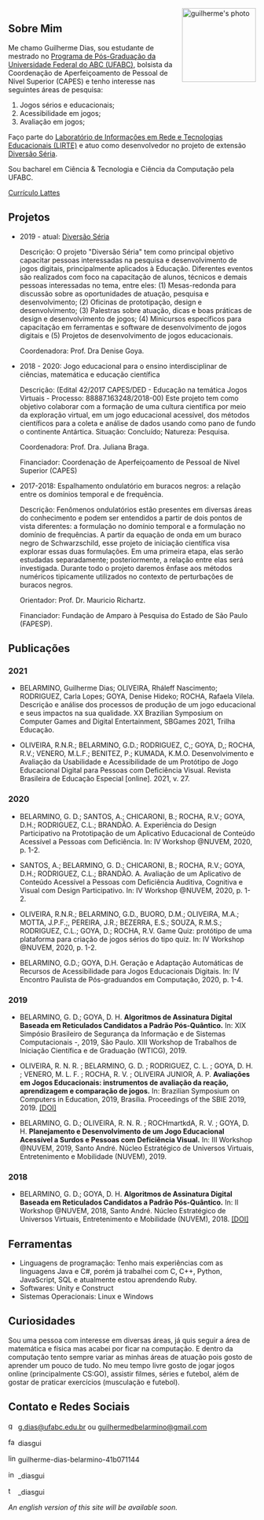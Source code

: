 <img align=right width=150 border=0 alt="guilherme's photo" src="https://avatars1.githubusercontent.com/u/31046799?s=400&u=29251a9a07d48443fabe7ae4bafb6163faec7560&v=4">

## Sobre Mim

Me chamo Guilherme Dias, sou estudante de mestrado no [Programa de Pós-Graduação da Universidade Federal do ABC (UFABC)](http://poscomp.ufabc.edu.br/), bolsista da Coordenação de Aperfeiçoamento de Pessoal de Nível Superior (CAPES) e tenho interesse nas seguintes áreas de pesquisa:

1. Jogos sérios e educacionais;
2. Acessibilidade em jogos;
3. Avaliação em jogos;

Faço parte do [Laboratório de Informações em Rede e Tecnologias Educacionais (LIRTE)](http://pesquisa.ufabc.edu.br/lirte/equipe/) e atuo como desenvolvedor no projeto de extensão [Diversão Séria](http://pesquisa.ufabc.edu.br/lirte/diversaoseria/).

Sou bacharel em Ciência & Tecnologia e Ciência da Computação pela UFABC.

[Currículo Lattes](http://lattes.cnpq.br/5796614941164391)

## Projetos

- 2019 - atual: [Diversão Séria](https://github.com/diversao-seria)

  Descrição: O projeto "Diversão Séria" tem como principal objetivo capacitar pessoas interessadas na pesquisa e desenvolvimento de jogos digitais, principalmente aplicados à Educação. Diferentes eventos são realizados com foco na capacitação de alunos, técnicos e demais pessoas interessadas no tema, entre eles: (1) Mesas-redonda para discussão sobre as oportunidades de atuação, pesquisa e desenvolvimento; (2) Oficinas de prototipação, design e desenvolvimento; (3) Palestras sobre atuação, dicas e boas práticas de design e desenvolvimento de jogos; (4) Minicursos específicos para capacitação em ferramentas e software de desenvolvimento de jogos digitais e (5) Projetos de desenvolvimento de jogos educacionais.
  
  Coordenadora: Prof. Dra Denise Goya.

- 2018 - 2020: Jogo educacional para o ensino interdisciplinar de ciências, matemática e educação científica

  Descrição: (Edital 42/2017 CAPES/DED - Educação na temática Jogos Virtuais - Processo: 88887.163248/2018-00) Este projeto tem como objetivo colaborar com a formação de uma cultura científica por meio da exploração virtual, em um jogo educacional acessível, dos métodos científicos para a coleta e análise de dados usando como pano de fundo o continente Antártica.
Situação: Concluído; Natureza: Pesquisa.

  Coordenadora: Prof. Dra. Juliana Braga.
  
  Financiador: Coordenação de Aperfeiçoamento de Pessoal de Nível Superior (CAPES)

- 2017-2018: Espalhamento ondulatório em buracos negros: a relação entre os domínios temporal e de frequência.

  Descrição: Fenômenos ondulatórios estão presentes em diversas áreas do conhecimento e podem ser entendidos a partir de dois pontos de vista diferentes: a formulação no domínio temporal e a formulação no domínio de frequências. A partir da equação de onda em um buraco negro de Schwarzschild, esse projeto de iniciação científica visa explorar essas duas formulações. Em uma primeira etapa, elas serão estudadas separadamente; posteriormente, a relação entre elas será investigada. Durante todo o projeto daremos ênfase aos métodos numéricos tipicamente utilizados no contexto de perturbações de buracos negros.
  
  Orientador: Prof. Dr. Mauricio Richartz.
  
  Financiador: Fundação de Amparo à Pesquisa do Estado de São Paulo (FAPESP).

## Publicações

### 2021

-  BELARMINO, Guilherme Dias; OLIVEIRA, Rháleff Nascimento; RODRIGUEZ, Carla Lopes; GOYA, Denise Hideko; ROCHA, Rafaela Vilela. Descrição e análise dos processos de produção de um jogo educacional e seus impactos na sua qualidade. XX Brazilian Symposium on Computer Games and Digital Entertainment, SBGames 2021, Trilha Educação.

-  OLIVEIRA, R.N.R.; BELARMINO, G.D.; RODRIGUEZ, C,; GOYA, D,; ROCHA, R.V.; VENERO, M.L.F.; BENITEZ, P.; KUMADA, K.M.O. Desenvolvimento e Avaliação da Usabilidade e Acessibilidade de um Protótipo de Jogo Educacional Digital para Pessoas com Deficiência Visual. Revista Brasileira de Educação Especial [online]. 2021, v. 27.

### 2020

-  BELARMINO, G. D.; SANTOS, A.; CHICARONI, B.; ROCHA, R.V.; GOYA, D.H.; RODRIGUEZ, C.L.; BRANDÃO. A. Experiência do Design Participativo na Prototipação de um Aplicativo Educacional de Conteúdo Acessível a Pessoas com Deficiência. In: IV Workshop @NUVEM, 2020, p. 1-2.

-  SANTOS, A.; BELARMINO, G. D.; CHICARONI, B.; ROCHA, R.V.; GOYA, D.H.; RODRIGUEZ, C.L.; BRANDÃO. A. Avaliação de um Aplicativo de Conteúdo Acessível a Pessoas com Deficiência Auditiva, Cognitiva e Visual com Design Participativo. In: IV Workshop @NUVEM, 2020, p. 1-2.

-  OLIVEIRA, R.N.R.; BELARMINO, G.D., BUORO, D.M.; OLIVEIRA, M.A.; MOTTA, J.P.F.;, PEREIRA, J.R.; BEZERRA, E.S.; SOUZA, R.M.S.; RODRIGUEZ, C.L.; GOYA, D.; ROCHA, R.V. Game Quiz: protótipo de uma plataforma para criação de jogos sérios do tipo quiz. In: IV Workshop @NUVEM, 2020, p. 1-2.

-  BELARMINO, G.D.; GOYA, D.H. Geração e Adaptação Automáticas de Recursos de Acessibilidade para Jogos Educacionais Digitais. In: IV Encontro Paulista de Pós-graduandos em Computação, 2020, p. 1-4.

### 2019
-  BELARMINO, G. D.; GOYA, D. H. **Algoritmos de Assinatura Digital Baseada em Reticulados Candidatos a Padrão Pós-Quântico.** In: XIX Simpósio Brasileiro de Segurança da Informação e de Sistemas Computacionais -, 2019, São Paulo. XIII Workshop de Trabalhos de Iniciação Científica e de Graduação (WTICG), 2019.

- OLIVEIRA, R. N. R. ; BELARMINO, G. D. ; RODRIGUEZ, C. L. ; GOYA, D. H. ; VENERO, M. L. F. ; ROCHA, R. V. ; OLIVEIRA JUNIOR, A. P. **Avaliações em Jogos Educacionais: instrumentos de avaliação da reação, aprendizagem e comparação de jogos.** In: Brazilian Symposium on Computers in Education, 2019, Brasília. Proceedings of the SBIE 2019, 2019. [[DOI]](http://dx.doi.org/10.5753/cbie.sbie.2019.972)

- BELARMINO, G. D.; OLIVEIRA, R. N. R. ; ROCHmartkdA, R. V. ; GOYA, D. H. **Planejamento e Desenvolvimento de um Jogo Educacional Acessível a Surdos e Pessoas com Deficiência Visual.** In: III Workshop @NUVEM, 2019, Santo André. Núcleo Estratégico de Universos Virtuais, Entretenimento e Mobilidade (NUVEM), 2019.

### 2018

- BELARMINO, G. D.; GOYA, D. H. **Algoritmos de Assinatura Digital Baseada em Reticulados Candidatos a Padrão Pós-Quântico.** In: II Workshop @NUVEM, 2018, Santo André. Núcleo Estratégico de Universos Virtuais, Entretenimento e Mobilidade (NUVEM), 2018. [[DOI]](https://doi.org/10.5281/zenodo.3783909)

## Ferramentas

- Linguagens de programação: Tenho mais experiências com as linguagens Java e C#, porém já trabalhei com C, C++, Python, JavaScript, SQL e atualmente estou aprendendo Ruby.
- Softwares: Unity e Construct
- Sistemas Operacionais: Linux e Windows

## Curiosidades

Sou uma pessoa com interesse em diversas áreas, já quis seguir a área de matemática e física mas acabei por ficar na computação. E dentro da computação tento sempre variar as minhas áreas de atuação pois gosto de aprender um pouco de tudo. No meu tempo livre gosto de jogar jogos online (principalmente CS:GO), assistir filmes, séries e futebol, além de gostar de praticar exercícios (musculação e futebol).


## Contato e Redes Sociais

<img src="https://upload.wikimedia.org/wikipedia/commons/7/7e/Gmail_icon_%282020%29.svg" alt="gmail icon" width="16"/> g.dias@ufabc.edu.br ou guilhermedbelarmino@gmail.com

<img src="https://image.flaticon.com/icons/svg/124/124010.svg" alt="facebook icon" width="16"/> diasgui

<img src="https://image.flaticon.com/icons/svg/174/174857.svg" alt="linkedin icon" width="16"/> guilherme-dias-belarmino-41b071144

<img src="https://image.flaticon.com/icons/svg/174/174855.svg" alt="instagram icon" width="16"/> \_diasgui

<img src="https://cdn-icons.flaticon.com/png/512/3536/premium/3536424.png?token=exp=1635363700~hmac=b7e2780d847a6e591903e191cfeefa30" alt="twitter icon" width="16"/> \_diasgui

*An english version of this site will be available soon.*
